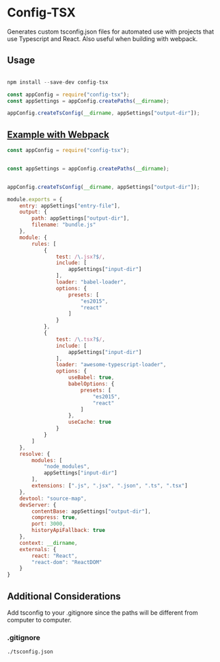Config-TSX
=

Generates custom tsconfig.json files for automated use with projects that use Typescript and React. Also useful when building with webpack.

Usage
-

```javascript

npm install --save-dev config-tsx

const appConfig = require("config-tsx");
const appSettings = appConfig.createPaths(__dirname);

appConfig.createTsConfig(__dirname, appSettings["output-dir"]);
```

[Example with Webpack]("https://github.com/cnsheafe/react-from-scratch")
-

```javascript
const appConfig = require("config-tsx");


const appSettings = appConfig.createPaths(__dirname);


appConfig.createTsConfig(__dirname, appSettings["output-dir"]);

module.exports = {
    entry: appSettings["entry-file"],
    output: {
        path: appSettings["output-dir"],
        filename: "bundle.js"
    },
    module: {
        rules: [
            {
                test: /\.jsx?$/,
                include: [
                    appSettings["input-dir"]
                ],
                loader: "babel-loader",
                options: {
                    presets: [
                        "es2015",
                        "react"
                    ]
                }
            },
            {
                test: /\.tsx?$/,
                include: [
                    appSettings["input-dir"]
                ],
                loader: "awesome-typescript-loader",
                options: {
                    useBabel: true,
                    babelOptions: {
                        presets: [
                            "es2015",
                            "react"
                        ]
                    },
                    useCache: true
                }
            }
        ]
    },
    resolve: {
        modules: [
            "node_modules",
            appSettings["input-dir"]
        ],
        extensions: [".js", ".jsx", ".json", ".ts", ".tsx"]
    },
    devtool: "source-map",
    devServer: {
        contentBase: appSettings["output-dir"],
        compress: true,
        port: 3000,
        historyApiFallback: true
    },
    context: __dirname,
    externals: {
        react: "React",
        "react-dom": "ReactDOM"
    }
}
```

Additional Considerations
-

Add tsconfig to your .gitignore since the paths will be different from computer to computer.

### .gitignore

```git
./tsconfig.json
```